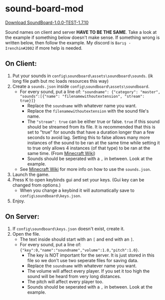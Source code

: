 # sound-board-mod
 
 [Download SoundBoard-1.0.0-TEST-1.7.10](https://github.com/Irenchin/sound-board-mod/releases/tag/v1.0.0-beta)
 
 Sound names on client and server **HAVE TO BE THE SAME**.
 Take a look at the example if something below doesn't make sense.
 If something wrong is written below, then follow the example.
 My discord is `Barış - Irenchin#2002` if more help is needed.
 
## On Client:
1. Put your sounds in `config\soundboard\assets\soundboard\sounds`. (ik long file path but mc loads resources this way)
2. Create a `sounds.json` inside `config\soundboard\assets\soundboard`.
   - For every sound, put a line of: `"soundname": {"category": "master", "sounds":[{"name": "filenamewithoutextension", "stream": true}]}`
     - Replace the `soundname` with whatever name you want.
     - Replace the `filenamewithoutextension` with the sound file's name.
     - The `"stream": true` can be either true or false. `true` if this sound should be streamed from its file. It is recommended that this is set to "true" for sounds that have a duration longer than a few seconds to avoid lag. Setting this to false allows many more instances of the sound to be ran at the same time while setting it to true only allows 4 instances (of that type) to be ran at the same time. (From [Minecraft Wiki](https://minecraft.fandom.com/wiki/Sounds.json))
     - Sounds should be seperated with a `,` in between. Look at the example.
   - See [Minecraft Wiki](https://minecraft.fandom.com/wiki/Sounds.json) for more info on how to use the `sounds.json`.
3. Launch the game.
4. Press K to open keybinds gui and set your keys. (Gui key can be changed from options.)
   - When you change a keybind it will automatically save to `config\soundboard\keys.json`.
5. Enjoy.

## On Server:
1. If `config\soundboard\keys.json` doesn't exist, create it.
2. Open the file.
   - The text inside should start with an `[` and end with an `]`.
   - For every sound, put a line of: `{"key":0,"name":"soundname","volume":1.0,"pitch":1.0}`.
     - The key is NOT important for the server. It is just stored in this file so we don't use two seperate files for saving data.
     - Replace the `soundname` with whatever name you want.
     - The volume will affect every player. If you set it too high the sound will be heard from very long distances.
     - The pitch will affect every player too.
     - Sounds should be seperated with a `,` in between. Look at the example.
